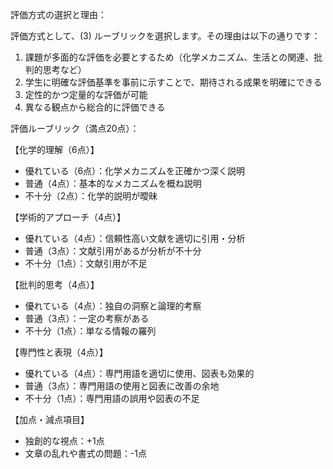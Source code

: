 評価方式の選択と理由：

評価方式として、(3) ルーブリックを選択します。その理由は以下の通りです：

1. 課題が多面的な評価を必要とするため（化学メカニズム、生活との関連、批判的思考など）
2. 学生に明確な評価基準を事前に示すことで、期待される成果を明確にできる
3. 定性的かつ定量的な評価が可能
4. 異なる観点から総合的に評価できる

評価ルーブリック（満点20点）：

【化学的理解（6点）】
- 優れている（6点）：化学メカニズムを正確かつ深く説明
- 普通（4点）：基本的なメカニズムを概ね説明
- 不十分（2点）：化学的説明が曖昧

【学術的アプローチ（4点）】
- 優れている（4点）：信頼性高い文献を適切に引用・分析
- 普通（3点）：文献引用があるが分析が不十分
- 不十分（1点）：文献引用が不足

【批判的思考（4点）】
- 優れている（4点）：独自の洞察と論理的考察
- 普通（3点）：一定の考察がある
- 不十分（1点）：単なる情報の羅列

【専門性と表現（4点）】
- 優れている（4点）：専門用語を適切に使用、図表も効果的
- 普通（3点）：専門用語の使用と図表に改善の余地
- 不十分（1点）：専門用語の誤用や図表の不足

【加点・減点項目】
- 独創的な視点：+1点
- 文章の乱れや書式の問題：-1点